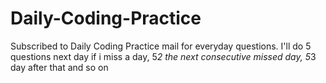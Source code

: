 # Daily-Coding-Practice
Subscribed to Daily Coding Practice mail for everyday questions. I'll do 5 questions next day if i miss a day, 
5*2 the next consecutive missed day, 5*3 day after that and so on
